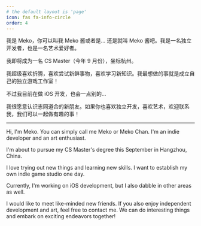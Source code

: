 ```yaml
---
# the default layout is 'page'
icon: fas fa-info-circle
order: 4
---
```


<!-- > Add Markdown syntax content to file `_tabs/about.md`{: .filepath } and it will show up on this page.
{: .prompt-tip } -->

我是 Meko，你可以叫我 Meko 酱或者是... 还是就叫 Meko 酱吧。我是一名独立开发者，也是一名艺术爱好者。

我即将成为一名 CS Master（今年 9 月份），坐标杭州。

我超级喜欢折腾，喜欢尝试新鲜事物，喜欢学习新知识。我最想做的事就是成立自己的独立游戏工作室！

不过我目前在做 iOS 开发，也会一点别的...

我很愿意认识志同道合的新朋友。如果你也喜欢独立开发，喜欢艺术，欢迎联系我，我们可以一起做有趣的事！

---

Hi, I'm Meko. You can simply call me Meko or Meko Chan. I'm an indie developer and an art enthusiast.

I'm about to pursue my CS Master's degree this September in Hangzhou, China.

I love trying out new things and learning new skills. I want to establish my own indie game studio one day.

Currently, I'm working on iOS development, but I also dabble in other areas as well.

I would like to meet like-minded new friends. If you also enjoy independent development and art, feel free to contact me. We can do interesting things and embark on exciting endeavors together!
